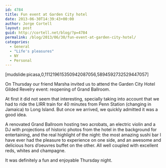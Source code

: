 ```yaml
---
id: 4784
title: Fun event at Garden City hotel
date: 2013-06-30T14:39:43+00:00
author: Jorge Cortell
layout: post
guid: http://cortell.net/blog/?p=4784
permalink: /blog/2013/06/30/fun-event-at-garden-city-hotel/
categories:
  - General
  - "Life's pleasures"
  - NY
  - Personal
---
```

[mudslide:picasa,0,111219615350942087056,5894592732529447057]

On Thursday our friend Marsha invited us to attend the Garden City Hotel Gilded Revelry event: reopening of Grand Ballroom.

At first it did not seem that interesting, specially taking into account that we had to ride the LIRR train for 40 minutes from Penn Station (changing in Jamaica) to Long Island. But once we arrived, we quickly admitted it was a good idea.

A renovated Grand Ballroom hosting two acrobats, an electric violin and a DJ with projections of historic photos from the hotel in the background for entertaining, and the real highlight of the night: the most amazing sushi bar I have ever had the pleasure to experience on one side, and an awesome and delicious hors d&#8217;oeuvres buffet on the other. All well coupled with excellent reds, whites and champagne.

It was definitely a fun and enjoyable Thursday night.